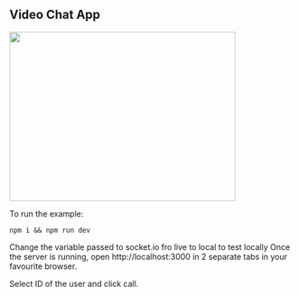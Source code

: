 ## Video Chat App

<img src="https://user-images.githubusercontent.com/35618554/120242483-94745900-c22a-11eb-8226-7f7392ae1d2c.png" width="400" height="300">

To run the example:

 `npm i && npm run dev`
 
 Change the variable passed to socket.io fro live to local to test locally
 Once the server is running, open http://localhost:3000 in 2 separate tabs in your favourite browser.
 
 Select ID of the user and click call.
